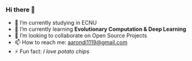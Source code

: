 ### Hi there 👋

<!--
**aaron-di/aaron-di** is a ✨ _special_ ✨ repository because its `README.md` (this file) appears on your GitHub profile.

Here are some ideas to get you started:

- 🔭 I’m currently working on ...
- 🌱 I’m currently learning ...
- 👯 I’m looking to collaborate on ...
- 🤔 I’m looking for help with ...
- 💬 Ask me about ...
- 📫 How to reach me: ...
- 😄 Pronouns: ...
- ⚡ Fun fact: ...
-->

- 🔭 I’m currently studying in ECNU
- 🌱 I’m currently learning **Evolutionary Computation & Deep Learning**
- 👯 I’m looking to collaborate on Open Source Projects
- 📫 How to reach me: aarondi1119@gmail.com
- ⚡ Fun fact: *I love potato chips*
